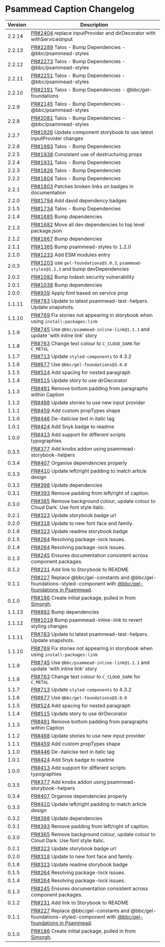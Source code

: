 # Psammead Caption Changelog

<!-- prettier-ignore -->
| Version | Description |
|---------|-------------|
| 2.2.14 | [PR#2404](https://github.com/bbc/psammead/pull/2404) replace inputProvider and dirDecorator with withServicesInput |
| 2.2.13 | [PR#2289](https://github.com/bbc/psammead/pull/2289) Talos - Bump Dependencies - @bbc/psammead-styles |
| 2.2.12 | [PR#2273](https://github.com/bbc/psammead/pull/2273) Talos - Bump Dependencies - @bbc/psammead-styles |
| 2.2.11 | [PR#2251](https://github.com/bbc/psammead/pull/2251) Talos - Bump Dependencies - @bbc/psammead-styles |
| 2.2.10 | [PR#2191](https://github.com/bbc/psammead/pull/2191) Talos - Bump Dependencies - @bbc/gel-foundations |
| 2.2.9 | [PR#2145](https://github.com/bbc/psammead/pull/2145) Talos - Bump Dependencies - @bbc/psammead-styles |
| 2.2.8 | [PR#2081](https://github.com/bbc/psammead/pull/2081) Talos - Bump Dependencies - @bbc/psammead-styles |
| 2.2.7 | [PR#1926](https://github.com/bbc/psammead/pull/1926) Update component storybook to use latest inputProvider changes |
| 2.2.6 | [PR#1993](https://github.com/bbc/psammead/pull/1993) Talos - Bump Dependencies |
| 2.2.5 | [PR#1938](https://github.com/bbc/psammead/pull/1938) Consistent use of destructuring props |
| 2.2.4 | [PR#1931](https://github.com/bbc/psammead/pull/1931) Talos - Bump Dependencies |
| 2.2.3 | [PR#1826](https://github.com/bbc/psammead/pull/1826) Talos - Bump Dependencies |
| 2.2.2 | [PR#1804](https://github.com/bbc/psammead/pull/1804) Talos - Bump Dependencies |
| 2.2.1 | [PR#1803](https://github.com/bbc/psammead/pull/1803/) Patches broken links on badges in documentation |
| 2.2.0 | [PR#1794](https://github.com/bbc/psammead/pull/1794) Add david dependency badges |
| 2.1.5 | [PR#1734](https://github.com/bbc/psammead/pull/1734) Talos - Bump Dependencies |
| 2.1.4 | [PR#1685](https://github.com/bbc/psammead/pull/1685) Bump dependencies |
| 2.1.3 | [PR#1682](https://github.com/bbc/psammead/pull/1682) Move all dev dependencies to top level package.json |
| 2.1.2 | [PR#1667](https://github.com/bbc/psammead/pull/1667) Bump dependencies |
| 2.1.1 | [PR#1365](https://github.com/bbc/psammead/pull/1365) Bump psammead-styles to 1.2.0 |
| 2.1.0 | [PR#1233](https://github.com/bbc/psammead/pull/1233) Add ESM modules entry |
| 2.0.3 | [PR#1203](https://github.com/bbc/psammead/pull/1203) use `gel-foundations@3.0.3`, `psammead-styles@1.1.3` and bump devDependencies |
| 2.0.2 | [PR#1082](https://github.com/bbc/psammead/pull/1082) Bump lodash security vulnerability |
| 2.0.1 | [PR#1038](https://github.com/bbc/psammead/pull/1038) Bump dependencies |
| 2.0.0 | [PR#939](https://github.com/bbc/psammead/pull/939) Apply font based on service prop |
| 1.1.11 | [PR#783](https://github.com/bbc/psammead/pull/783) Update to latest psammead-test-helpers. Update snapshots. |
| 1.1.10 | [PR#769](https://github.com/bbc/psammead/pull/769) Fix stories not appearing in storybook when using `install:packages:link` |
| 1.1.9 | [PR#745](https://github.com/bbc/psammead/pull/745) Use `@bbc/psammead-inline-link@1.1.1` and update 'with inline link' story |
| 1.1.8 | [PR#763](https://github.com/bbc/psammead/pull/763) Change text colour to `C_CLOUD_DARK` for `C_METAL` |
| 1.1.7 | [PR#713](https://github.com/bbc/psammead/pull/713) Update `styled-components` to 4.3.2 |
| 1.1.6 | [PR#677](https://github.com/bbc/psammead/pull/677) Use `@bbc/gel-foundations@3.0.0` |
| 1.1.5 | [PR#524](https://github.com/bbc/psammead/pull/524) Add spacing for nested paragraph |
| 1.1.4 | [PR#515](https://github.com/bbc/psammead/pull/515) Update story to use dirDecorator |
| 1.1.3 | [PR#491](https://github.com/bbc/psammead/pull/491) Remove bottom padding from paragraphs within Caption |
| 1.1.2 | [PR#498](https://github.com/bbc/psammead/pull/498) Update stories to use new input provider |
| 1.1.1 | [PR#459](https://github.com/bbc/psammead/pull/459) Add custom propTypes shape |
| 1.1.0 | [PR#446](https://github.com/bbc/psammead/pull/446) De-italicise text in italic tag |
| 1.0.1 | [PR#424](https://github.com/bbc/psammead/pull/424) Add Snyk badge to readme |
| 1.0.0 | [PR#413](https://github.com/bbc/psammead/pull/413) Add support for different scripts typographies |
| 0.3.5 | [PR#377](https://github.com/bbc/psammead/pull/377) Add knobs addon using psammead-storybook-helpers |
| 0.3.4 | [PR#407](https://github.com/bbc/psammead/pull/407) Organise dependencies properly |
| 0.3.3 | [PR#410](https://github.com/bbc/psammead/pull/410) Update left/right padding to match article design |
| 0.3.2 | [PR#398](https://github.com/bbc/psammead/pull/398) Update dependencies |
| 0.3.1 | [PR#393](https://github.com/bbc/psammead/pull/393) Remove padding from left/right of caption. |
| 0.3.0 | [PR#365](https://github.com/bbc/psammead/pull/365) Remove background colour, update colour to Cloud Dark. Use font style italic. |
| 0.2.1 | [PR#323](https://github.com/bbc/psammead/pull/323) Update storybook badge url |
| 0.2.0 | [PR#318](https://github.com/BBC/psammead/pull/318) Update to new font face and family. |
| 0.1.6 | [PR#323](https://github.com/BBC/psammead/pull/323) Update readme storybook badge |
| 0.1.5 | [PR#264](https://github.com/BBC/psammead/pull/319) Resolving package-lock issues. |
| 0.1.4 | [PR#264](https://github.com/BBC/psammead/pull/264) Resolving package-lock issues. |
| 0.1.3 | [PR#245](https://github.com/BBC-News/psammead/pull/245) Ensures documentation consistent across component packages. |
| 0.1.2 | [PR#231](https://github.com/BBC-News/psammead/pull/231) Add link to Storybook to README |
| 0.1.1 | [PR#227](https://github.com/BBC-News/psammead/pull/227) Replace @bbc/gel-constants and @bbc/gel-foundations-styled-component with [@bbc/gel-foundations in Psammead](https://github.com/BBC-News/psammead/issues/226). |
| 0.1.0 | [PR#186](https://github.com/BBC-News/psammead/pull/186) Create initial package, pulled in from [Simorgh](https://github.com/BBC-News/simorgh). |
| 1.1.13 | [PR#892](https://github.com/bbc/psammead/pull/892) Bump dependencies |
| 1.1.12 | [PR#1019](https://github.com/bbc/psammead/pull/1019) Bump psammead-inline-link to revert styling changes |
| 1.1.11 | [PR#783](https://github.com/bbc/psammead/pull/783) Update to latest psammead-test-helpers. Update snapshots. |
| 1.1.10 | [PR#769](https://github.com/bbc/psammead/pull/769) Fix stories not appearing in storybook when using `install:packages:link` |
| 1.1.9 | [PR#745](https://github.com/bbc/psammead/pull/745) Use `@bbc/psammead-inline-link@1.1.1` and update 'with inline link' story |
| 1.1.8 | [PR#763](https://github.com/bbc/psammead/pull/763) Change text colour to `C_CLOUD_DARK` for `C_METAL` |
| 1.1.7 | [PR#713](https://github.com/bbc/psammead/pull/713) Update `styled-components` to 4.3.2 |
| 1.1.6 | [PR#677](https://github.com/bbc/psammead/pull/677) Use `@bbc/gel-foundations@3.0.0` |
| 1.1.5 | [PR#524](https://github.com/bbc/psammead/pull/524) Add spacing for nested paragraph |
| 1.1.4 | [PR#515](https://github.com/bbc/psammead/pull/515) Update story to use dirDecorator |
| 1.1.3 | [PR#491](https://github.com/bbc/psammead/pull/491) Remove bottom padding from paragraphs within Caption |
| 1.1.2 | [PR#498](https://github.com/bbc/psammead/pull/498) Update stories to use new input provider |
| 1.1.1 | [PR#459](https://github.com/bbc/psammead/pull/459) Add custom propTypes shape |
| 1.1.0 | [PR#446](https://github.com/bbc/psammead/pull/446) De-italicise text in italic tag |
| 1.0.1 | [PR#424](https://github.com/bbc/psammead/pull/424) Add Snyk badge to readme |
| 1.0.0 | [PR#413](https://github.com/bbc/psammead/pull/413) Add support for different scripts typographies |
| 0.3.5 | [PR#377](https://github.com/bbc/psammead/pull/377) Add knobs addon using psammead-storybook-helpers |
| 0.3.4 | [PR#407](https://github.com/bbc/psammead/pull/407) Organise dependencies properly |
| 0.3.3 | [PR#410](https://github.com/bbc/psammead/pull/410) Update left/right padding to match article design |
| 0.3.2 | [PR#398](https://github.com/bbc/psammead/pull/398) Update dependencies |
| 0.3.1 | [PR#393](https://github.com/bbc/psammead/pull/393) Remove padding from left/right of caption. |
| 0.3.0 | [PR#365](https://github.com/bbc/psammead/pull/365) Remove background colour, update colour to Cloud Dark. Use font style italic. |
| 0.2.1 | [PR#323](https://github.com/bbc/psammead/pull/323) Update storybook badge url |
| 0.2.0 | [PR#318](https://github.com/BBC/psammead/pull/318) Update to new font face and family. |
| 0.1.6 | [PR#323](https://github.com/BBC/psammead/pull/323) Update readme storybook badge |
| 0.1.5 | [PR#264](https://github.com/BBC/psammead/pull/319) Resolving package-lock issues. |
| 0.1.4 | [PR#264](https://github.com/BBC/psammead/pull/264) Resolving package-lock issues. |
| 0.1.3 | [PR#245](https://github.com/BBC-News/psammead/pull/245) Ensures documentation consistent across component packages. |
| 0.1.2 | [PR#231](https://github.com/BBC-News/psammead/pull/231) Add link to Storybook to README |
| 0.1.1 | [PR#227](https://github.com/BBC-News/psammead/pull/227) Replace @bbc/gel-constants and @bbc/gel-foundations-styled-component with [@bbc/gel-foundations in Psammead](https://github.com/BBC-News/psammead/issues/226). |
| 0.1.0 | [PR#186](https://github.com/BBC-News/psammead/pull/186) Create initial package, pulled in from [Simorgh](https://github.com/BBC-News/simorgh). |
